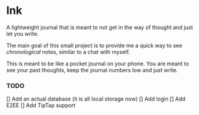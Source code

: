 # Ink

A lightweight journal that is meant to not get in the way of thought and just let you write.

The main goal of this small project is to provide me a quick way to see _chronological_ notes, similar to a chat with 
myself. 

This is meant to be like a pocket journal on your phone. You are meant to see your past thoughts, keep the journal numbers
low and just write.

### TODO
[] Add an actual database (it is all local storage now)
[] Add login
[] Add E2EE
[] Add TipTap support 
